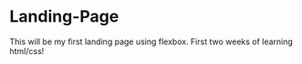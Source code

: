 # Landing-Page
This will be my first landing page using flexbox. First two weeks of learning html/css!
